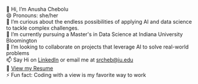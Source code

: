 👋 Hi, I’m Anusha Chebolu  
😄 Pronouns: she/her  
👀 I’m curious about the endless possibilities of applying AI and data science to tackle complex challenges.  
🌱 I’m currently pursuing a Master's in Data Science at Indiana University Bloomington  
💞️ I’m looking to collaborate on projects that leverage AI to solve real-world problems  
📫 Say Hi on [LinkedIn](https://www.linkedin.com/in/chebolu-anusha/) or email me at srcheb@iu.edu  
📄 [View my Resume](https://shorturl.at/WDqi7)  
⚡ Fun fact: Coding with a view is my favorite way to work
